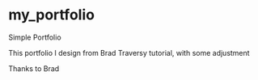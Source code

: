 # my_portfolio
Simple Portfolio 

This portfolio I design from Brad Traversy tutorial, with some adjustment

Thanks to Brad
